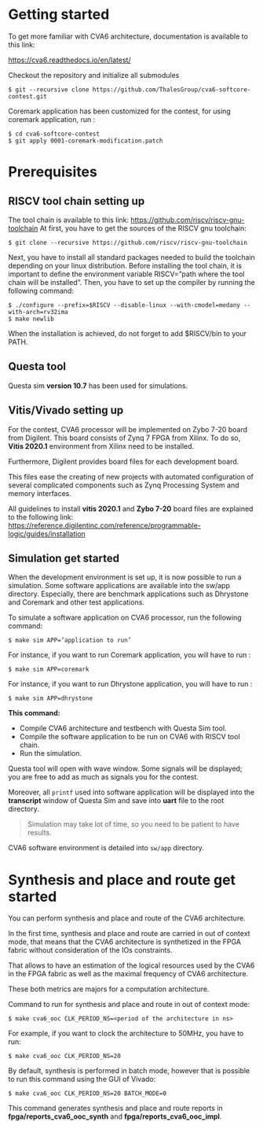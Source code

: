 # Getting started

To get more familiar with CVA6 architecture, documentation is available to this link:

https://cva6.readthedocs.io/en/latest/

Checkout the repository and initialize all submodules
```
$ git --recursive clone https://github.com/ThalesGroup/cva6-softcore-contest.git
```

 Coremark application has been customized for the contest, for using coremark application, run :

 
```
$ cd cva6-softcore-contest
$ git apply 0001-coremark-modification.patch
```

# Prerequisites


## RISCV tool chain setting up
The tool chain is available to this link: https://github.com/riscv/riscv-gnu-toolchain
At first, you have to get the sources of the RISCV gnu toolchain:
```
$ git clone --recursive https://github.com/riscv/riscv-gnu-toolchain
```
Next, you have to install all standard packages needed to build the toolchain depending on your linux distribution.
Before installing the tool chain, it is important to define the environment variable RISCV=”path where the tool chain will be installed”.
Then, you have to set up the compiler by running the following command:
```
$ ./configure --prefix=$RISCV --disable-linux --with-cmodel=medany --with-arch=rv32ima
$ make newlib 
```
When the installation is achieved, do not forget to add $RISCV/bin to your PATH.

## Questa tool
Questa sim **version 10.7** has been used for simulations.

## Vitis/Vivado setting up
For the contest, CVA6 processor will be implemented on Zybo 7-20 board from Digilent. This board consists of Zynq 7 FPGA from Xilinx. 
To do so, **Vitis 2020.1** environment from Xilinx need to be installed.

Furthermore, Digilent provides board files for each development board.

This files ease the creating of new projects with automated configuration of several complicated components such as Zynq Processing System and memory interfaces.

All guidelines to install **vitis 2020.1** and **Zybo 7-20** board files are explained to the following link:
https://reference.digilentinc.com/reference/programmable-logic/guides/installation

## Simulation get started
When the development environment is set up, it is now possible to run a simulation.
Some software applications are available into the sw/app directory. Especially, there are benchmark applications such as Dhrystone and Coremark and other test applications.

To simulate a software application on CVA6 processor, run the following command:
```
$ make sim APP=’application to run’
```
For instance, if you want to run Coremark application, you will have to run :
```
$ make sim APP=coremark
```
For instance, if you want to run Dhrystone application, you will have to run :
```
$ make sim APP=dhrystone

```
**This command:**
- Compile CVA6 architecture and testbench with Questa Sim tool.
- Compile the software application to be run on CVA6 with RISCV tool chain.
- Run the simulation.

Questa tool will open with wave window. Some signals will be displayed; you are free to add as much as signals you for the contest.

Moreover, all `printf` used into software application will be displayed into the **transcript** window of Questa Sim and save into **uart** file to the root directory.

> Simulation may take lot of time, so you need to be patient to have results.

CVA6 software environment is detailed into `sw/app` directory.

# Synthesis and place and route get started
You can perform synthesis and place and route of the CVA6 architecture.

In the first time, synthesis and place and route are carried in out of context mode, that means that the CVA6 architecture is synthetized in the FPGA fabric without consideration of the IOs constraints.

That allows to have an estimation of the logical resources used by the CVA6 in the FPGA fabric as well as the maximal frequency of CVA6 architecture.

These both metrics are majors for a computation architecture.

Command to run for synthesis and place and route in out of context mode:
```
$ make cva6_ooc CLK_PERIOD_NS=<period of the architecture in ns>
```
For example, if you want to clock the architecture to 50MHz, you have to run:
```
$ make cva6_ooc CLK_PERIOD_NS=20
```
By default, synthesis is performed in batch mode, however that is possible to run this command using the GUI of Vivado:
```
$ make cva6_ooc CLK_PERIOD_NS=20 BATCH_MODE=0
```
This command generates synthesis and place and route reports in **fpga/reports_cva6_ooc_synth** and **fpga/reports_cva6_ooc_impl**.


